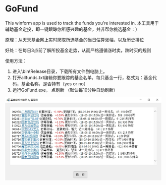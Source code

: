 # GoFund
This winform app is used to track the funds you're interested in. 
本工具用于辅助基金定投，即一键跟踪你所感兴趣的基金，并非帮你挑选基金：）

原理：从天天基金网上实时爬取所选基金的当日估算涨幅，以及历史排位

好处：在每日3点前了解所投基金走势，从而严格遵循涨时卖，跌时买的规则

使用方法：
1. 进入\bin\Release目录，下载所有文件到电脑上。
2. 打开allfunds.txt编辑你要跟踪的基金名单，每只基金一行，格式为：基金代码，基金名称，是否持有（yes or no）
3. 运行GoFund.exe， 点刷新 （默认每10分钟自动刷新）

![avata](/images/GoFundScreenshot.jpg)
